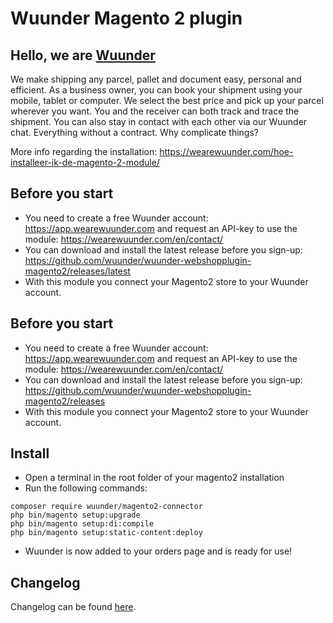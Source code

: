 # Wuunder Magento 2 plugin

## Hello, we are [Wuunder](https://wearewuunder.com/) ##
We make shipping any parcel, pallet and document easy, personal and efficient. As a business owner, you can book your shipment using your mobile, tablet or computer. We select the best price and pick up your parcel wherever you want. You and the receiver can both track and trace the shipment. You can also stay in contact with each other via our Wuunder chat. Everything without a contract. Why complicate things?


More info regarding the installation: https://wearewuunder.com/hoe-installeer-ik-de-magento-2-module/

## Before you start ##
* You need to create a free Wuunder account: https://app.wearewuunder.com and request an API-key to use the module: https://wearewuunder.com/en/contact/ 
* You can download and install the latest release before you sign-up: https://github.com/wuunder/wuunder-webshopplugin-magento2/releases/latest
* With this module you connect your Magento2 store to your Wuunder account.

## Before you start ##
* You need to create a free Wuunder account: https://app.wearewuunder.com and request an API-key to use the module: https://wearewuunder.com/en/contact/ 
* You can download and install the latest release before you sign-up: https://github.com/wuunder/wuunder-webshopplugin-magento2/releases
* With this module you connect your Magento2 store to your Wuunder account.

## Install ##
* Open a terminal in the root folder of your magento2 installation
* Run the following commands:


```
composer require wuunder/magento2-connector 
php bin/magento setup:upgrade 
php bin/magento setup:di:compile
php bin/magento setup:static-content:deploy
```

* Wuunder is now added to your orders page and is ready for use!

## Changelog ##
Changelog can be found [here](CHANGELOG.md).
